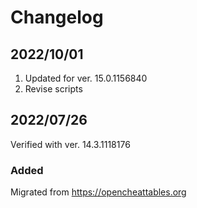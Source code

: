 # Changelog

## 2022/10/01
1. Updated for ver. 15.0.1156840
1. Revise scripts

## 2022/07/26
Verified with ver. 14.3.1118176

### Added
Migrated from https://opencheattables.org
